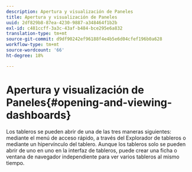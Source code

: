 ```yaml
---
description: Apertura y visualización de Paneles
title: Apertura y visualización de Paneles
uuid: 2df829b8-87ea-4230-9887-a348464f1b2b
exl-id: c481ccff-3a3c-43af-b484-bce295e6a832
translation-type: tm+mt
source-git-commit: d9df90242ef96188f4e4b5e6d04cfef196b0a628
workflow-type: tm+mt
source-wordcount: '66'
ht-degree: 18%

---
```


# Apertura y visualización de Paneles{#opening-and-viewing-dashboards}

Los tableros se pueden abrir de una de las tres maneras siguientes: mediante el menú de acceso rápido, a través del Explorador de tableros o mediante un hipervínculo del tablero. Aunque los tableros solo se pueden abrir de uno en uno en la interfaz de tableros, puede crear una ficha o ventana de navegador independiente para ver varios tableros al mismo tiempo.
